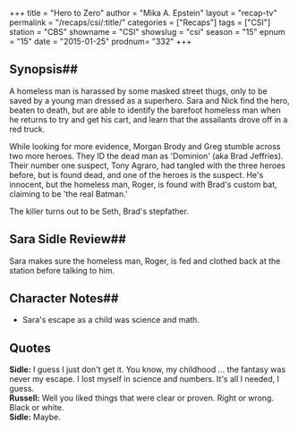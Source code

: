 +++
title = "Hero to Zero"
author = "Mika A. Epstein"
layout = "recap-tv"
permalink = "/recaps/csi/:title/"
categories = ["Recaps"]
tags = ["CSI"]
station = "CBS"
showname = "CSI"
showslug = "csi"
season = "15"
epnum = "15"
date = "2015-01-25"
prodnum= "332"
+++

## Synopsis## 

A homeless man is harassed by some masked street thugs, only to be saved by a young man dressed as a superhero. Sara and Nick find the hero, beaten to death, but are able to identify the barefoot homeless man when he returns to try and get his cart, and learn that the assailants drove off in a red truck.

While looking for more evidence, Morgan Brody and Greg stumble across two more heroes. They ID the dead man as 'Dominion' (aka Brad Jeffries). Their number one suspect, Tony Agraro, had tangled with the three heroes before, but is found dead, and one of the heroes is the suspect. He's innocent, but the homeless man, Roger, is found with Brad's custom bat, claiming to be 'the real Batman.'

The killer turns out to be Seth, Brad's stepfather.

## Sara Sidle Review## 

Sara makes sure the homeless man, Roger, is fed and clothed back at the station before talking to him.

## Character Notes## 

* Sara's escape as a child was science and math.

## Quotes

**Sidle:** I guess I just don't get it. You know, my childhood ... the fantasy was never my escape. I lost myself in science and numbers. It's all I needed, I guess.  
**Russell:** Well you liked things that were clear or proven. Right or wrong. Black or white.  
**Sidle:** Maybe.

